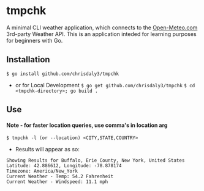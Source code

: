 # tmpchk
A minimal CLI weather application, which connects to the [Open-Meteo.com](https://open-meteo.com/) 3rd-party Weather API.
This is an application inteded for learning purposes for beginners with Go.

## Installation

`$ go install github.com/chrisdaly3/tmpchk`

* or for Local Development
`$ go get github.com/chrisdaly3/tmpchk`
`$ cd <tmpchk-directory>; go build .`

## Use
#### Note - for faster location queries, use comma's in location arg
`$ tmpchk -l (or --location) <CITY,STATE,COUNTRY>`
* Results will appear as so:
```
Showing Results for Buffalo, Erie County, New York, United States
Latitude: 42.886612, Longitude: -78.878174
Timezone: America/New_York
Current Weather - Temp: 54.2 Fahrenheit
Current Weather - Windspeed: 11.1 mph
```


